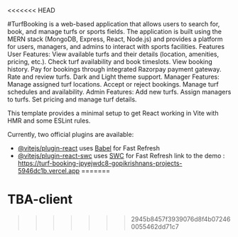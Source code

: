 <<<<<<< HEAD

#TurfBooking is a web-based application that allows users to search for, book, and manage turfs or sports fields. The application is built using the MERN stack (MongoDB, Express, React, Node.js) and provides a platform for users, managers, and admins to interact with sports facilities.
Features
User Features:
View available turfs and their details (location, amenities, pricing, etc.).
Check turf availability and book timeslots.
View booking history.
Pay for bookings through integrated Razorpay payment gateway.
Rate and review turfs.
Dark and Light theme support.
Manager Features:
Manage assigned turf locations.
Accept or reject bookings.
Manage turf schedules and availability.
Admin Features:
Add new turfs.
Assign managers to turfs.
Set pricing and manage turf details.

This template provides a minimal setup to get React working in Vite with HMR and some ESLint rules.

Currently, two official plugins are available:

- [@vitejs/plugin-react](https://github.com/vitejs/vite-plugin-react/blob/main/packages/plugin-react/README.md) uses [Babel](https://babeljs.io/) for Fast Refresh
- [@vitejs/plugin-react-swc](https://github.com/vitejs/vite-plugin-react-swc) uses [SWC](https://swc.rs/) for Fast Refresh
link to the demo : https://turf-booking-jpyejwdc8-gopikrishnans-projects-5946dc1b.vercel.app
=======
# TBA-client
>>>>>>> 2945b8457f3939076d8f4b072460055462dd71c7
